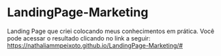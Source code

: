 # LandingPage-Marketing
Landing Page que criei colocando meus conhecimentos em prática.
Você pode acessar o resultado clicando no link a seguir:
https://nathaliammpeixoto.github.io/LandingPage-Marketing/#
